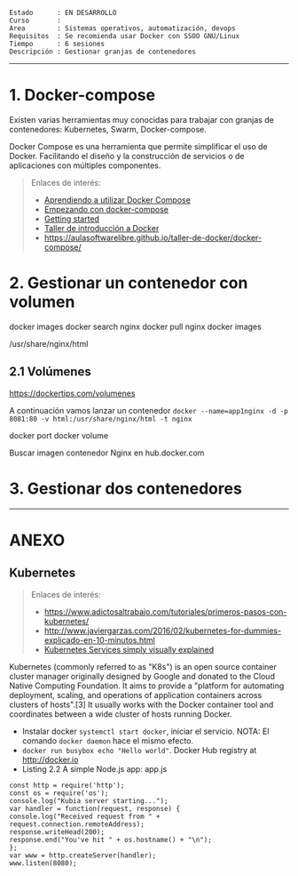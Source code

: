 
```
Estado      : EN DESARROLLO
Curso       :
Area        : Sistemas operativos, automatización, devops
Requisitos  : Se recomienda usar Docker con SSOO GNU/Linux
Tiempo      : 6 sesiones
Descripción : Gestionar granjas de contenedores
```

---
# 1. Docker-compose

Existen varias herramientas muy conocidas para trabajar con granjas de contenedores: Kubernetes, Swarm, Docker-compose.

Docker Compose es una herramienta que permite simplificar el uso de Docker. Facilitando el diseño y la construcción de servicios o de aplicaciones con múltiples componentes.

> Enlaces de interés:
> * [Aprendiendo a utilizar Docker Compose](https://dockertips.com/utilizando-docker-compose)
> * [Empezando con docker-compose](https://riptutorial.com/es/docker-compose)
> * [Getting started](https://docs.docker.com/compose/gettingstarted/)
> * [Taller de introducción a Docker](https://github.com/sergarb1/TallerIntroduccionDocker)
> * https://aulasoftwarelibre.github.io/taller-de-docker/docker-compose/

# 2. Gestionar un contenedor con volumen

docker images
docker search nginx
docker pull nginx
docker images

/usr/share/nginx/html

## 2.1 Volúmenes

https://dockertips.com/volumenes

A continuación vamos lanzar un contenedor
`docker --name=app1nginx -d -p 8081:80 -v html:/usr/share/nginx/html -t nginx`

docker port
docker volume


Buscar imagen contenedor Nginx en hub.docker.com

# 3. Gestionar dos contenedores


---
# ANEXO

## Kubernetes

> Enlaces de interés:
> * https://www.adictosaltrabajo.com/tutoriales/primeros-pasos-con-kubernetes/
> * http://www.javiergarzas.com/2016/02/kubernetes-for-dummies-explicado-en-10-minutos.html
> * [Kubernetes Services simply visually explained](https://medium.com/swlh/kubernetes-services-simply-visually-explained-2d84e58d70e5)

Kubernetes (commonly referred to as "K8s") is an open source container cluster manager originally designed by Google and donated to the Cloud Native Computing Foundation. It aims to provide a "platform for automating deployment, scaling, and operations of application containers across clusters of hosts".[3] It usually works with the Docker container tool and coordinates between a wide cluster of hosts running Docker.

* Instalar docker
 `systemctl start docker`, iniciar el servicio. NOTA: El comando `docker daemon` hace el mismo efecto.
* `docker run busybox echo "Hello world"`. Docker Hub registry at http://docker.io
* Listing 2.2 A simple Node.js app: app.js

```
const http = require('http');
const os = require('os');
console.log("Kubia server starting...");
var handler = function(request, response) {
console.log("Received request from " + request.connection.remoteAddress);
response.writeHead(200);
response.end("You've hit " + os.hostname() + "\n");
};
var www = http.createServer(handler);
www.listen(8080);
```
